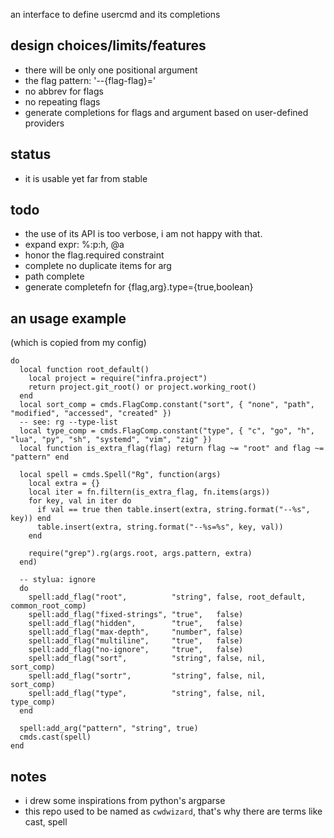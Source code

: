 an interface to define usercmd and its completions


## design choices/limits/features
* there will be only one positional argument
* the flag pattern: '--{flag-flag}='
* no abbrev for flags
* no repeating flags
* generate completions for flags and argument based on user-defined providers


## status
* it is usable yet far from stable


## todo
* the use of its API is too verbose, i am not happy with that.
* expand expr: %:p:h, @a
* honor the flag.required constraint
* complete no duplicate items for arg
* path complete
* generate completefn for {flag,arg}.type={true,boolean}


## an usage example

(which is copied from my config)

```
do
  local function root_default()
    local project = require("infra.project")
    return project.git_root() or project.working_root()
  end
  local sort_comp = cmds.FlagComp.constant("sort", { "none", "path", "modified", "accessed", "created" })
  -- see: rg --type-list
  local type_comp = cmds.FlagComp.constant("type", { "c", "go", "h", "lua", "py", "sh", "systemd", "vim", "zig" })
  local function is_extra_flag(flag) return flag ~= "root" and flag ~= "pattern" end

  local spell = cmds.Spell("Rg", function(args)
    local extra = {}
    local iter = fn.filtern(is_extra_flag, fn.items(args))
    for key, val in iter do
      if val == true then table.insert(extra, string.format("--%s", key)) end
      table.insert(extra, string.format("--%s=%s", key, val))
    end

    require("grep").rg(args.root, args.pattern, extra)
  end)

  -- stylua: ignore
  do
    spell:add_flag("root",          "string", false, root_default, common_root_comp)
    spell:add_flag("fixed-strings", "true",   false)
    spell:add_flag("hidden",        "true",   false)
    spell:add_flag("max-depth",     "number", false)
    spell:add_flag("multiline",     "true",   false)
    spell:add_flag("no-ignore",     "true",   false)
    spell:add_flag("sort",          "string", false, nil,          sort_comp)
    spell:add_flag("sortr",         "string", false, nil,          sort_comp)
    spell:add_flag("type",          "string", false, nil,          type_comp)
  end

  spell:add_arg("pattern", "string", true)
  cmds.cast(spell)
end
```


## notes
* i drew some inspirations from python's argparse
* this repo used to be named as `cwdwizard`, that's why there are terms like cast, spell
